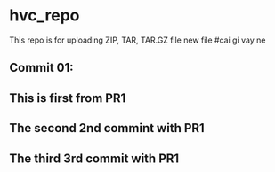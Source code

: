 # hvc_repo
This repo is for uploading ZIP, TAR, TAR.GZ file
new file
#cai gi vay ne

## Commit 01:

## This is first from PR1

## The second 2nd commint with PR1
## The third 3rd commit with PR1
